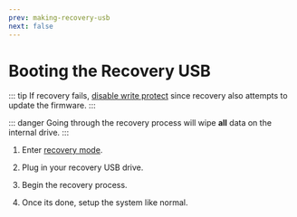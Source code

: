 ```yaml
---
prev: making-recovery-usb
next: false
---
```

# Booting the Recovery USB

::: tip
If recovery fails, [disable write protect](../firmware/write-protect.md) since recovery also attempts to update the firmware.
:::

::: danger
Going through the recovery process will wipe **all** data on the internal drive.
:::

1. Enter [recovery mode](../firmware/recovery-mode.md).

2. Plug in your recovery USB drive.

3. Begin the recovery process.

4. Once its done, setup the system like normal.
